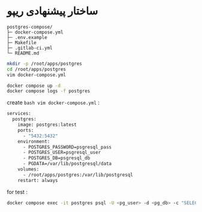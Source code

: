 # ساختار پیشنهادی ریپو
```
postgres-compose/
├─ docker-compose.yml
├─ .env.example
├─ Makefile
├─ .gitlab-ci.yml
└─ README.md
```
```bash
mkdir -p /root/apps/postgres
cd /root/apps/postgres
vim docker-compose.yml
```
```bash
docker compose up -d
docker compose logs -f postgres
```

create ```bash vim docker-compose.yml``` :
```bash
services:
  postgres:
    image: postgres:latest
    ports:
      - "5432:5432"
    environment:
      - POSTGRES_PASSWORD=psgresql_pass
      - POSTGRES_USER=psgresql_user
      - POSTGRES_DB=psgresql_db
      - PGDATA=/var/lib/postgresql/data
    volumes:
      - /root/apps/postgres:/var/lib/postgresql
    restart: always

```

for test : 
```bash
docker compose exec -it postgres psql -U <pg_user> -d <pg_db> -c "SELECT version();"
```

